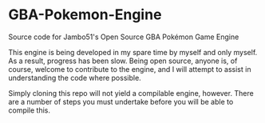 # GBA-Pokemon-Engine
Source code for Jambo51's Open Source GBA Pokémon Game Engine

This engine is being developed in my spare time by myself and only myself. As a result, progress has been slow.
Being open source, anyone is, of course, welcome to contribute to the engine, and I will attempt to assist in
understanding the code where possible.

Simply cloning this repo will not yield a compilable engine, however. There are a number of steps you must
undertake before you will be able to compile this.
